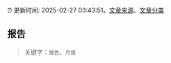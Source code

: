 :alarm_clock: 更新时间: 2025-02-27 03:43:51。[文章来源](/README.md)、[文章分类](/TAGS.md)

## 报告


> 关键字：`报告`、`月报`



